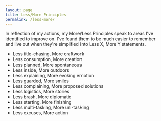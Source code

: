 ```yaml
---
layout: page
title: Less/More Principles
permalink: /less-more/
---
```

In reflection of my actions, my More/Less Principles speak to areas I've identified to improve on. I've found them to be much easier to remember and live out when they're simplified into Less X, More Y statements.

* Less title-chasing, More craftwork
* Less consumption, More creation
* Less planned, More spontaneous
* Less inside, More outdoors
* Less explaining, More evoking emotion
* Less guarded, More smiles
* Less complaining, More proposed solutions
* Less logistics, More stories
* Less brash, More diplomatic
* Less starting, More finishing
* Less multi-tasking, More uni-tasking
* Less excuses, More action
